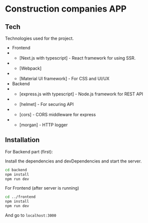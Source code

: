 # Construction companies APP

## Tech

Technologies used for the project.

- Frontend
- - [Next.js with typescript] - React framework for using SSR. 
- - [Webpack]
- - [Material UI framework] - For CSS and UI/UX
- Backend
- - [express.js with typescript] - Node.js framework for REST API
- - [helmet] - For securing API
- - [cors] - CORS middleware for express
- - [morgan] - HTTP logger

## Installation

For Backend part (first):

Install the dependencies and devDependencies and start the server.

```sh
cd backend
npm install
npm run dev
```

For Frontend (after server is running)

```sh
cd ../frontend
npm install
npm run dev
```
And go to `localhost:3000`
